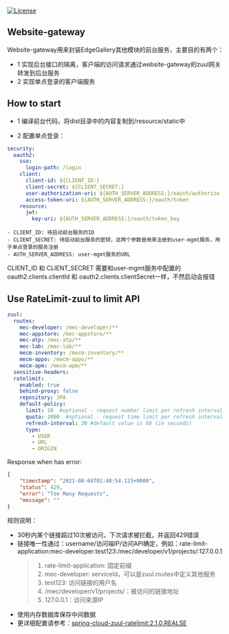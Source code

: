 [![License](https://img.shields.io/badge/License-Apache%202.0-blue.svg)](https://opensource.org/licenses/Apache-2.0)

## Website-gateway

Website-gateway用来封装EdgeGallery其他模块的前台服务，主要目的有两个：
- 1 实现后台接口的隔离，客户端的访问请求通过website-gateway的zuul网关转发到后台服务
- 2 实现单点登录的客户端服务

## How to start

- 1 编译前台代码，将dist目录中的内容复制到/resource/static中

- 2 配置单点登录：
```yaml
security:
  oauth2:
    sso:
      login-path: /login
    client:
      client-id: ${CLIENT_ID:}
      client-secret: ${CLIENT_SECRET:}
      user-authorization-uri: ${AUTH_SERVER_ADDRESS:}/oauth/authorize
      access-token-uri: ${AUTH_SERVER_ADDRESS:}/oauth/token
    resource:
      jwt:
        key-uri: ${AUTH_SERVER_ADDRESS:}/oauth/token_key
```
    - CLIENT_ID: 待启动前台服务的ID
    - CLIENT_SECRET: 待启动前台服务的密钥，这两个参数是用来注册到user-mgmt服务，用于单点登录的服务注册
    - AUTH_SERVER_ADDRESS: user-mgmt服务的URL  
CLIENT_ID 和 CLIENT_SECRET 需要和user-mgmt服务中配置的oauth2.clients.clientId 和 oauth2.clients.clientSecret一样，不然启动会报错

## Use RateLimit-zuul to limit API

```yaml
zuul:
  routes:
    mec-developer: /mec-developer/**
    mec-appstore: /mec-appstore/**
    mec-atp: /mec-atp/**
    mec-lab: /mec-lab/**
    mecm-inventory: /mecm-inventory/**
    mecm-appo: /mecm-appo/**
    mecm-apm: /mecm-apm/**
  sensitive-headers:
  ratelimit:
    enabled: true
    behind-proxy: false
    repository: JPA
    default-policy:
      limit: 10  #optional - request number limit per refresh interval window
      quota: 1000  #optional - request time limit per refresh interval window (in seconds)
      refresh-interval: 30 #default value is 60 (in seconds)
      type:
        - USER
        - URL
        - ORIGIN
```
Response when has error:
```json
{
    "timestamp": "2021-08-04T01:40:54.123+0000",
    "status": 429,
    "error": "Too Many Requests",
    "message": ""
}
```
规则说明：
  - 30秒内某个链接超过10次被访问，下次请求被拦截，并返回429错误
  - 链接唯一性通过：username/访问端IP/访问API确定，例如：rate-limit-application:mec-developer:test123:/mec/developer/v1/projects/:127.0.0.1
    > 1. rate-limit-application: 固定前缀
    > 2. mec-developer: serviceId，可以是zuul.routes中定义其他服务
    > 3. test123: 访问链接的用户名
    > 4. /mec/developer/v1/projects/：被访问的链接地址
    > 5. 127.0.0.1：访问来源IP
  - 使用内存数据库保存中间数据
  - 更详细配置请参考：[spring-cloud-zuul-ratelimit:2.1.0.REALSE](https://github.com/marcosbarbero/spring-cloud-zuul-ratelimit/tree/v2.1.0.RELEASE)
  